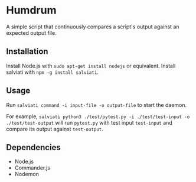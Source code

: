 # Humdrum
A simple script that continuously compares a script's output against an expected output file.

## Installation
Install Node.js with `sudo apt-get install nodejs` or equivalent. Install salviati with `npm -g install salviati`.

## Usage
Run `salviati command -i input-file -o output-file` to start the daemon.

For example, `salviati python3 ./test/pytest.py -i ./test/test-input -o ./test/test-output` will run `pytest.py` with test input `test-input` and compare its output against `test-output`.

## Dependencies
* Node.js
* Commander.js
* Nodemon